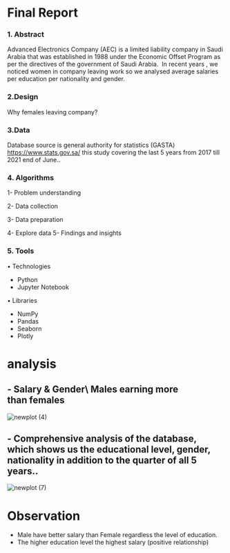 # Final Report                            
                                  
### 1. Abstract
  Advanced Electronics Company (AEC) is a limited liability company in Saudi Arabia that was established in 1988 under the Economic Offset Program as per the directives of the government of Saudi Arabia. 
  In recent years , we noticed women in company leaving work so we analysed average salaries per education per nationality and gender.

### 2.Design
  Why females leaving company?

### 3.Data 
  Database source is general authority for statistics (GASTA) https://www.stats.gov.sa/  this study covering the last 5 years from 2017 till 2021 end of June..

### 4. Algorithms
  1- Problem understanding  
  
  2- Data collection  
  
  3- Data preparation 
  
  4- Explore data 
  5- Findings and insights  

### 5. Tools
• Technologies
- Python
- Jupyter Notebook

• Libraries
- NumPy
- Pandas
- Seaborn
- Plotly

# analysis
## - Salary & Gender\ Males earning more than females 
![newplot (4)](https://user-images.githubusercontent.com/93244403/142775825-188dfef6-9d46-478d-83b2-bd9668a3ca29.png)


## - Comprehensive analysis of the database, which shows us the educational level, gender, nationality in addition to the quarter of all 5 years..
![newplot (7)](https://user-images.githubusercontent.com/93244403/142775838-d71c8455-9d6d-4089-a23e-7aa8071d7dd4.png)

# **Observation**
* Male have better salary than Female regardless the level of education.
* The higher education level the highest salary (positive relationship)
